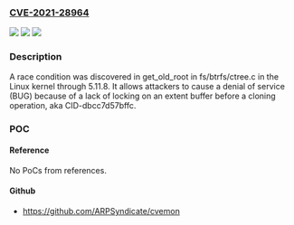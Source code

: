 ### [CVE-2021-28964](https://cve.mitre.org/cgi-bin/cvename.cgi?name=CVE-2021-28964)
![](https://img.shields.io/static/v1?label=Product&message=n%2Fa&color=blue)
![](https://img.shields.io/static/v1?label=Version&message=n%2Fa&color=blue)
![](https://img.shields.io/static/v1?label=Vulnerability&message=n%2Fa&color=brighgreen)

### Description

A race condition was discovered in get_old_root in fs/btrfs/ctree.c in the Linux kernel through 5.11.8. It allows attackers to cause a denial of service (BUG) because of a lack of locking on an extent buffer before a cloning operation, aka CID-dbcc7d57bffc.

### POC

#### Reference
No PoCs from references.

#### Github
- https://github.com/ARPSyndicate/cvemon

